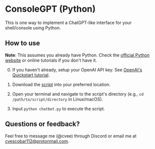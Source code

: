 # ConsoleGPT (Python)

This is one way to implement a ChatGPT-like interface for your shell/console using Python.

## How to use

**Note**: This assumes you already have Python. Check the [official Python website](https://www.python.org/downloads/) or online tutorials if you don't have it.

0. If you haven't already, setup your OpenAI API key. See [OpenAI's Quickstart tutorial](https://platform.openai.com/docs/quickstart?context=python).

1. Download the [script](chatbot.py) into your preferred location.

2. Open your terminal and navigate to the script's directory (e.g., `cd /path/to/script/directory` in Linux/macOS).
   
3. Input `python chatbot.py` to execute the script.
   
## Questions or feedback?

Feel free to message me (@cvee) through Discord or email me at [cvescobar112@protonmail.com](mailto:cvescobar112@protonmail.com).
